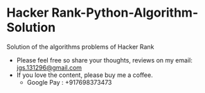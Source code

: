 # Hacker Rank-Python-Algorithm-Solution
Solution of the algorithms problems of Hacker Rank

- Please feel free so share your thoughts, reviews on my email: jgs.131296@gmail.com
- If you love the content, please buy me a coffee.
  - Google Pay : +917698373473
